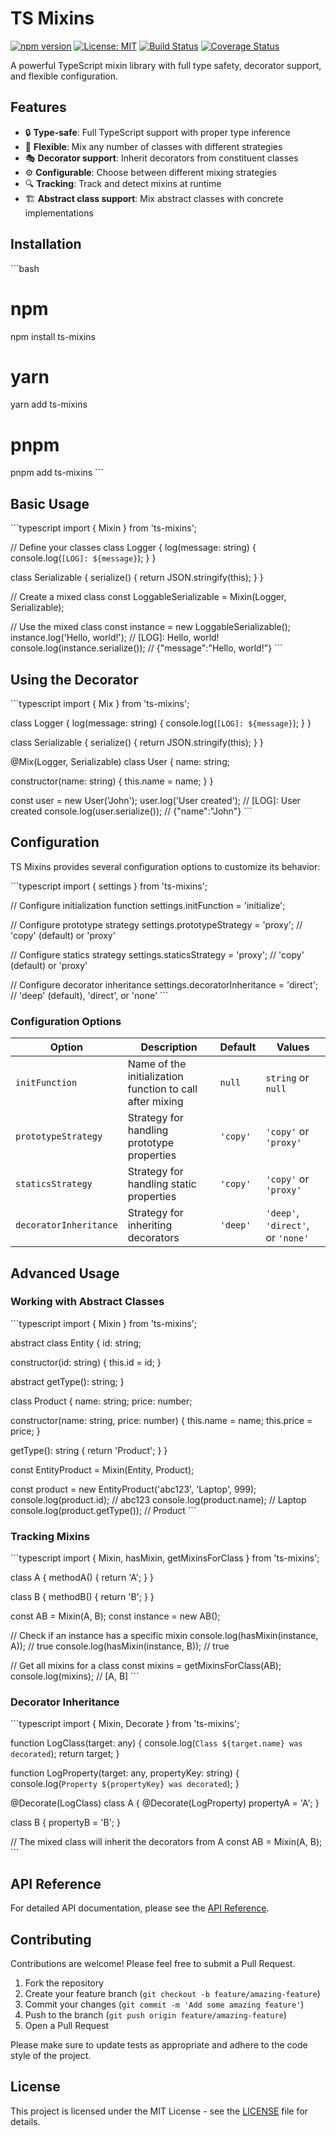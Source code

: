 # TS Mixins

[![npm version](https://img.shields.io/npm/v/ts-mixins.svg)](https://www.npmjs.com/package/ts-mixins)
[![License: MIT](https://img.shields.io/badge/License-MIT-yellow.svg)](https://opensource.org/licenses/MIT)
[![Build Status](https://github.com/pixielity/ts-mixins/workflows/CI/badge.svg)](https://github.com/pixielity/ts-mixins/actions)
[![Coverage Status](https://coveralls.io/repos/github/pixielity/ts-mixins/badge.svg?branch=main)](https://coveralls.io/github/pixielity/ts-mixins?branch=main)

A powerful TypeScript mixin library with full type safety, decorator support, and flexible configuration.

## Features

- 🔒 **Type-safe**: Full TypeScript support with proper type inference
- 🧩 **Flexible**: Mix any number of classes with different strategies
- 🎭 **Decorator support**: Inherit decorators from constituent classes
- ⚙️ **Configurable**: Choose between different mixing strategies
- 🔍 **Tracking**: Track and detect mixins at runtime
- 🏗️ **Abstract class support**: Mix abstract classes with concrete implementations

## Installation

\`\`\`bash

# npm

npm install ts-mixins

# yarn

yarn add ts-mixins

# pnpm

pnpm add ts-mixins
\`\`\`

## Basic Usage

\`\`\`typescript
import { Mixin } from 'ts-mixins';

// Define your classes
class Logger {
log(message: string) {
console.log(`[LOG]: ${message}`);
}
}

class Serializable {
serialize() {
return JSON.stringify(this);
}
}

// Create a mixed class
const LoggableSerializable = Mixin(Logger, Serializable);

// Use the mixed class
const instance = new LoggableSerializable();
instance.log('Hello, world!'); // [LOG]: Hello, world!
console.log(instance.serialize()); // {"message":"Hello, world!"}
\`\`\`

## Using the Decorator

\`\`\`typescript
import { Mix } from 'ts-mixins';

class Logger {
log(message: string) {
console.log(`[LOG]: ${message}`);
}
}

class Serializable {
serialize() {
return JSON.stringify(this);
}
}

@Mix(Logger, Serializable)
class User {
name: string;

constructor(name: string) {
this.name = name;
}
}

const user = new User('John');
user.log('User created'); // [LOG]: User created
console.log(user.serialize()); // {"name":"John"}
\`\`\`

## Configuration

TS Mixins provides several configuration options to customize its behavior:

\`\`\`typescript
import { settings } from 'ts-mixins';

// Configure initialization function
settings.initFunction = 'initialize';

// Configure prototype strategy
settings.prototypeStrategy = 'proxy'; // 'copy' (default) or 'proxy'

// Configure statics strategy
settings.staticsStrategy = 'proxy'; // 'copy' (default) or 'proxy'

// Configure decorator inheritance
settings.decoratorInheritance = 'direct'; // 'deep' (default), 'direct', or 'none'
\`\`\`

### Configuration Options

| Option                 | Description                                              | Default  | Values                            |
| ---------------------- | -------------------------------------------------------- | -------- | --------------------------------- |
| `initFunction`         | Name of the initialization function to call after mixing | `null`   | `string` or `null`                |
| `prototypeStrategy`    | Strategy for handling prototype properties               | `'copy'` | `'copy'` or `'proxy'`             |
| `staticsStrategy`      | Strategy for handling static properties                  | `'copy'` | `'copy'` or `'proxy'`             |
| `decoratorInheritance` | Strategy for inheriting decorators                       | `'deep'` | `'deep'`, `'direct'`, or `'none'` |

## Advanced Usage

### Working with Abstract Classes

\`\`\`typescript
import { Mixin } from 'ts-mixins';

abstract class Entity {
id: string;

constructor(id: string) {
this.id = id;
}

abstract getType(): string;
}

class Product {
name: string;
price: number;

constructor(name: string, price: number) {
this.name = name;
this.price = price;
}

getType(): string {
return 'Product';
}
}

const EntityProduct = Mixin(Entity, Product);

const product = new EntityProduct('abc123', 'Laptop', 999);
console.log(product.id); // abc123
console.log(product.name); // Laptop
console.log(product.getType()); // Product
\`\`\`

### Tracking Mixins

\`\`\`typescript
import { Mixin, hasMixin, getMixinsForClass } from 'ts-mixins';

class A {
methodA() { return 'A'; }
}

class B {
methodB() { return 'B'; }
}

const AB = Mixin(A, B);
const instance = new AB();

// Check if an instance has a specific mixin
console.log(hasMixin(instance, A)); // true
console.log(hasMixin(instance, B)); // true

// Get all mixins for a class
const mixins = getMixinsForClass(AB);
console.log(mixins); // [A, B]
\`\`\`

### Decorator Inheritance

\`\`\`typescript
import { Mixin, Decorate } from 'ts-mixins';

function LogClass(target: any) {
console.log(`Class ${target.name} was decorated`);
return target;
}

function LogProperty(target: any, propertyKey: string) {
console.log(`Property ${propertyKey} was decorated`);
}

@Decorate(LogClass)
class A {
@Decorate(LogProperty)
propertyA = 'A';
}

class B {
propertyB = 'B';
}

// The mixed class will inherit the decorators from A
const AB = Mixin(A, B);
\`\`\`

## API Reference

For detailed API documentation, please see the [API Reference](./docs/README.md).

## Contributing

Contributions are welcome! Please feel free to submit a Pull Request.

1. Fork the repository
2. Create your feature branch (`git checkout -b feature/amazing-feature`)
3. Commit your changes (`git commit -m 'Add some amazing feature'`)
4. Push to the branch (`git push origin feature/amazing-feature`)
5. Open a Pull Request

Please make sure to update tests as appropriate and adhere to the code style of the project.

## License

This project is licensed under the MIT License - see the [LICENSE](LICENSE) file for details.
